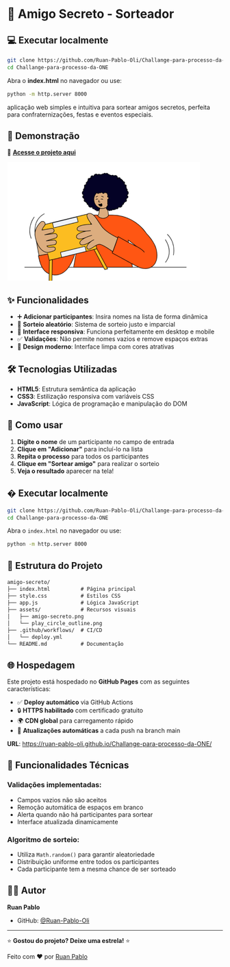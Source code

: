 # 🎁 Amigo Secreto - Sorteador

## 💻 Executar localmente

```bash
git clone https://github.com/Ruan-Pablo-Oli/Challange-para-processo-da-ONE.git
cd Challange-para-processo-da-ONE
```

Abra o **index.html** no navegador ou use:

```bash
python -m http.server 8000
``` 

aplicação web simples e intuitiva para sortear amigos secretos, perfeita para confraternizações, festas e eventos especiais.

## 🌟 Demonstração

🔗 **[Acesse o projeto aqui](https://ruan-pablo-oli.github.io/Challange-para-processo-da-ONE/)**

![Preview do Amigo Secreto](assets/amigo-secreto.png)

## ✨ Funcionalidades

- ➕ **Adicionar participantes**: Insira nomes na lista de forma dinâmica
- 🎲 **Sorteio aleatório**: Sistema de sorteio justo e imparcial
- 📱 **Interface responsiva**: Funciona perfeitamente em desktop e mobile
- ✅ **Validações**: Não permite nomes vazios e remove espaços extras
- 🎨 **Design moderno**: Interface limpa com cores atrativas

## 🛠️ Tecnologias Utilizadas

- **HTML5**: Estrutura semântica da aplicação
- **CSS3**: Estilização responsiva com variáveis CSS
- **JavaScript**: Lógica de programação e manipulação do DOM

## 🚀 Como usar

1. **Digite o nome** de um participante no campo de entrada
2. **Clique em "Adicionar"** para incluí-lo na lista
3. **Repita o processo** para todos os participantes
4. **Clique em "Sortear amigo"** para realizar o sorteio
5. **Veja o resultado** aparecer na tela!

## � Executar localmente

```bash
git clone https://github.com/Ruan-Pablo-Oli/Challange-para-processo-da-ONE.git
cd Challange-para-processo-da-ONE
```

Abra o `index.html` no navegador ou use:
```bash
python -m http.server 8000
```

## 📁 Estrutura do Projeto

```
amigo-secreto/
├── index.html          # Página principal
├── style.css           # Estilos CSS
├── app.js              # Lógica JavaScript
├── assets/             # Recursos visuais
│   ├── amigo-secreto.png
│   └── play_circle_outline.png
├── .github/workflows/  # CI/CD
│   └── deploy.yml
└── README.md           # Documentação
```

## 🌐 Hospedagem

Este projeto está hospedado no **GitHub Pages** com as seguintes características:

- ✅ **Deploy automático** via GitHub Actions
- 🔒 **HTTPS habilitado** com certificado gratuito
- 🌍 **CDN global** para carregamento rápido
- 🔄 **Atualizações automáticas** a cada push na branch main

**URL**: https://ruan-pablo-oli.github.io/Challange-para-processo-da-ONE/

## 🎯 Funcionalidades Técnicas

### Validações implementadas:
- Campos vazios não são aceitos
- Remoção automática de espaços em branco
- Alerta quando não há participantes para sortear
- Interface atualizada dinamicamente

### Algoritmo de sorteio:
- Utiliza `Math.random()` para garantir aleatoriedade
- Distribuição uniforme entre todos os participantes
- Cada participante tem a mesma chance de ser sorteado


## 👨‍💻 Autor

**Ruan Pablo**
- GitHub: [@Ruan-Pablo-Oli](https://github.com/Ruan-Pablo-Oli)

---

⭐ **Gostou do projeto? Deixe uma estrela!** ⭐

Feito com ❤️ por [Ruan Pablo](https://github.com/Ruan-Pablo-Oli)
